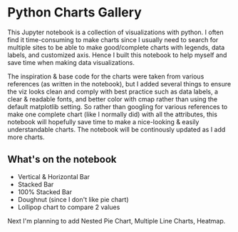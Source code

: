 # Python Charts Gallery
This Jupyter notebook is a collection of visualizations with python. I often find it time-consuming to make charts since I usually need to search for multiple sites to be able to make good/complete charts with legends, data labels, and customized axis. Hence I built this notebook to help myself and save time when making data visualizations.

The inspiration & base code for the charts were taken from various references (as written in the notebook), but I added several things to ensure the viz looks clean and comply with best practice such as data labels, a clear & readable fonts, and better color with cmap rather than using the default matplotlib setting. So rather than googling for various references to make one complete chart (like I normally did) with all the attributes, this notebook will hopefully save time to make a nice-looking & easily understandable charts. The notebook will be continously updated as I add more charts.

## What's on the notebook
- Vertical & Horizontal Bar 
- Stacked Bar 
- 100% Stacked Bar 
- Doughnut (since I don't like pie chart)
- Lollipop chart to compare 2 values

Next I'm planning to add Nested Pie Chart, Multiple Line Charts, Heatmap.
